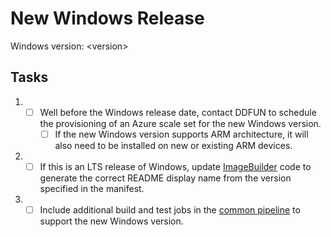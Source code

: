 # New Windows Release

Windows version: &lt;version&gt;

## Tasks

1. - [ ] Well before the Windows release date, contact DDFUN to schedule the provisioning of an Azure scale set for the new Windows version.
      - [ ] If the new Windows version supports ARM architecture, it will also need to be installed on new or existing ARM devices.
1. - [ ] If this is an LTS release of Windows, update [ImageBuilder](https://github.com/dotnet/docker-tools/blob/master/src/Microsoft.DotNet.ImageBuilder/src/McrTagsMetadataGenerator.cs) code to generate the correct README display name from the version specified in the manifest.
1. - [ ] Include additional build and test jobs in the [common pipeline](https://github.com/dotnet/docker-tools/blob/master/eng/common/templates/stages/build-test-publish-repo.yml) to support the new Windows version.
